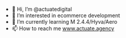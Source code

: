- 👋 Hi, I’m @actuatedigital
- 👀 I’m interested in ecommerce development
- 🌱 I’m currently learning M 2.4.4/Hyva/Aero
- 📫 How to reach me www.actuate.agency

<!---
actuatedigital/actuatedigital is a ✨ special ✨ repository because its `README.md` (this file) appears on your GitHub profile.
You can click the Preview link to take a look at your changes.
--->
